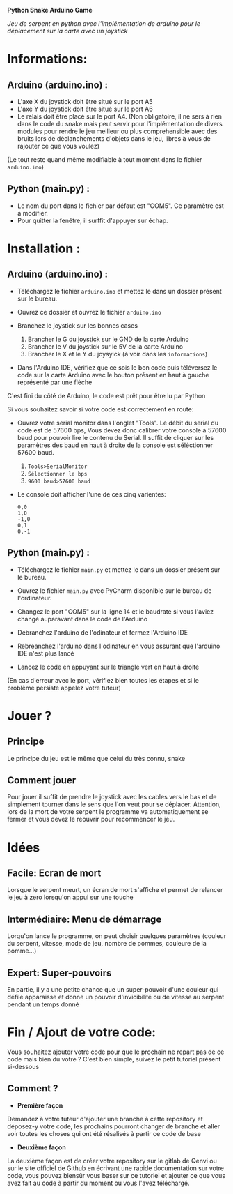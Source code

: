 **Python Snake Arduino Game**

_Jeu de serpent en python avec l'implémentation de arduino pour le déplacement sur la carte avec un joystick_

# Informations:

## Arduino (arduino.ino) :

* L'axe X du joystick doit être situé sur le port A5
* L'axe Y du joystick doit être situé sur le port A6
* Le relais doit être placé sur le port A4. (Non obligatoire, il ne sers à rien dans le code du snake mais peut servir pour l'implémentation de divers modules pour rendre le jeu meilleur ou plus comprehensible avec des bruits lors de déclanchements d'objets dans le jeu, libres à vous de rajouter ce que vous voulez)

(Le tout reste quand même modifiable à tout moment dans le fichier `arduino.ino`)

## Python (main.py) :

* Le nom du port dans le fichier par défaut est "COM5". Ce paramètre est à modifier.
* Pour quitter la fenêtre, il surffit d'appuyer sur échap.

# Installation :

## Arduino (arduino.ino) :

* Téléchargez le fichier `arduino.ino` et mettez le dans un dossier présent sur le bureau.

* Ouvrez ce dossier et ouvrez le fichier `arduino.ino`

* Branchez le joystick sur les bonnes cases
    1. Brancher le G du joystick sur le GND de la carte Arduino
    2. Brancher le V du joystick sur le 5V de la carte Arduino
    1. Brancher le X et le Y du joysyick (à voir dans les `informations`)

* Dans l'Arduino IDE, vérifiez que ce sois le bon code puis téléversez le code sur la carte Arduino avec le bouton présent en haut à gauche représenté par une flèche

C'est fini du côté de Arduino, le code est prêt pour être lu par Python

Si vous souhaitez savoir si votre code est correctement en route:

* Ouvrez votre serial monitor dans l'onglet "Tools". Le débit du serial du code est de 57600 bps, Vous devez donc calibrer votre console à 57600 baud pour pouvoir lire le contenu du Serial. Il suffit de cliquer sur les paramètres des baud en haut à droite de la console est séléctionner 57600 baud.
  1. `Tools>SerialMonitor`
  2. `Sélectionner le bps`
  3. `9600 baud>57600 baud`


* Le console doit afficher l'une de ces cinq varientes:

  ```
  0,0
  1,0
  -1,0
  0,1
  0,-1
  ```

## Python (main.py) :

* Téléchargez le fichier `main.py` et mettez le dans un dossier présent sur le bureau.

* Ouvrez le fichier `main.py` avec PyCharm disponible sur le bureau de l'ordinateur.

* Changez le port "COM5" sur la ligne 14 et le baudrate si vous l'aviez changé auparavant dans le code de l'Arduino

* Débranchez l'arduino de l'odinateur et fermez l'Arduino IDE

* Rebreanchez l'arduino dans l'odinateur en vous assurant que l'arduino IDE n'est plus lancé

* Lancez le code en appuyant sur le triangle vert en haut à droite

(En cas d'erreur avec le port, vérifiez bien toutes les étapes et si le problème persiste appelez votre tuteur)

# Jouer ?

## Principe


Le principe du jeu est le même que celui du très connu, snake

## Comment jouer

Pour jouer il suffit de prendre le joystick avec les cables vers le bas et de simplement tourner dans le sens que l'on veut pour se déplacer. Attention, lors de la mort de votre serpent le programme va automatiquement se fermer et vous devez le reouvrir pour recommencer le jeu.

# Idées

## Facile: Ecran de mort

Lorsque le serpent meurt, un écran de mort s'affiche et permet de relancer le jeu à zero lorsqu'on appui sur une touche

## Intermédiaire: Menu de démarrage

Lorqu'on lance le programme, on peut choisir quelques paramètres (couleur du serpent, vitesse, mode de jeu, nombre de pommes, couleure de la pomme...)

## Expert: Super-pouvoirs

En partie, il y a une petite chance que un super-pouvoir d'une couleur qui défile apparaisse et donne un pouvoir d'invicibilité ou de vitesse au serpent pendant un temps donné


# Fin / Ajout de votre code:

Vous souhaitez ajouter votre code pour que le prochain ne repart pas de ce code mais bien du votre ?
C'est bien simple, suivez le petit tutoriel présent si-dessous

## Comment ?

* **Première façon**

Demandez à votre tuteur d'ajouter une branche à cette repository et déposez-y votre code, les prochains pourront changer de branche et aller voir toutes les choses qui ont été résalisés à partir ce code de base

* **Deuxième façon**

La deuxième façon est de créer votre repository sur le gitlab de Qenvi ou sur le site officiel de Github en écrivant une rapide documentation sur votre code, vous pouvez biensûr vous baser sur ce tutoriel et ajouter ce que vous avez fait au code à partir du moment ou vous l'avez téléchargé.
